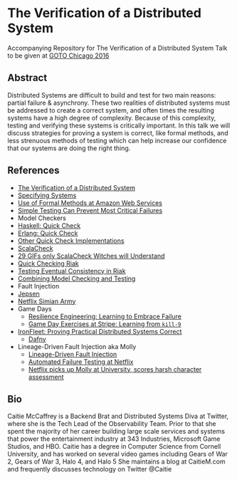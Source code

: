 # The Verification of a Distributed System
Accompanying Repository for The Verification of a Distributed System Talk to be given at [GOTO Chicago 2016](http://gotocon.com/chicago-2016)

## Abstract
Distributed Systems are difficult to build and test for two main reasons: partial failure & asynchrony.  These two realities of distributed systems must be addressed to create a correct system, and often times the resulting systems have a high degree of complexity.  Because of this complexity, testing and verifying these systems is critically important.  In this talk we will discuss strategies for proving a system is correct, like formal methods, and less strenuous methods of testing which can help increase our confidence that our systems are doing the right thing.

## References
* [The Verification of a Distributed System](http://queue.acm.org/detail.cfm?id=2889274)
* [Specifying Systems](http://research.microsoft.com/en-us/um/people/lamport/tla/book-02-08-08.pdf)
* [Use of Formal Methods at Amazon Web Services](http://research.microsoft.com/en-us/um/people/lamport/tla/formal-methods-amazon.pdf)
* [Simple Testing Can Prevent Most Critical Failures](https://www.usenix.org/system/files/conference/osdi14/osdi14-paper-yuan.pdf)
* Model Checkers
 * [Haskell: Quick Check](https://hackage.haskell.org/package/QuickCheck)
 * [Erlang: Quick Check](http://www.quviq.com/products/erlang-quickcheck/)
 * [Other Quick Check Implementations](https://en.wikipedia.org/wiki/QuickCheck)
 * [ScalaCheck](https://www.scalacheck.org/)
 * [29 GIFs only ScalaCheck Witches will Understand](http://nerd.kelseyinnis.com/blog/2015/01/14/29-GIFs-only-scalacheck-witches-will-understand/)
 * [Quick Checking Riak](https://skillsmatter.com/skillscasts/4505-quickchecking-riak)
 * [Testing Eventual Consistency in Riak](https://www.youtube.com/watch?v=x9mW54GJpG0)
 * [Combining Model Checking and Testing](http://research.microsoft.com/pubs/200544/main.pdf)
* Fault Injection
 * [Jepsen](http://jepsen.io/)
 * [Netflix Simian Army](http://techblog.netflix.com/2011/07/netflix-simian-army.html)
 * Game Days
   * [Resilience Engineering: Learning to Embrace Failure](https://queue.acm.org/detail.cfm?id=2371297)
   * [Game Day Exercises at Stripe: Learning from `kill-9`](https://stripe.com/blog/game-day-exercises-at-stripe)
* [IronFleet: Proving Practical Distributed Systems Correct](http://research.microsoft.com/apps/pubs/default.aspx?id=255833)
  * [Dafny](http://research.microsoft.com/en-us/projects/dafny/)
* Lineage-Driven Fault Injection aka Molly
  * [Lineage-Driven Fault Injection](http://people.ucsc.edu/~palvaro/molly.pdf)
  * [Automated Failure Testing at Netflix](http://techblog.netflix.com/2016/01/automated-failure-testing.html)
  * [Netflix picks up Molly at University, scores harsh character assessment](http://www.theregister.co.uk/2016/02/01/netflix_tries_molly_in_quest_for_enhanced_fault_finding_perception/)



## Bio
Caitie McCaffrey is a Backend Brat and Distributed Systems Diva at Twitter, where she is the Tech Lead of the Observability Team.  Prior to that she spent the majority of her career building large scale services and systems that power the entertainment industry at 343 Industries, Microsoft Game Studios, and HBO.  Caitie has a degree in Computer Science from Cornell University, and has worked on several video games including Gears of War 2, Gears of War 3, Halo 4, and Halo 5 She maintains a blog at  CaitieM.com  and frequently discusses technology on Twitter @Caitie
